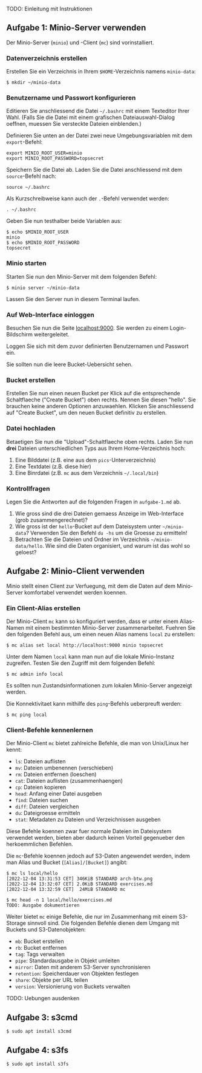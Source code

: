 TODO: Einleitung mit Instruktionen

## Aufgabe 1: Minio-Server verwenden

Der Minio-Server (`minio`) und -Client (`mc`) sind vorinstalliert.

### Datenverzeichnis erstellen

Erstellen Sie ein Verzeichnis in Ihrem `$HOME`-Verzeichnis namens `minio-data`:

    $ mkdir ~/minio-data

### Benutzername und Passwort konfigurieren

Editieren Sie anschliessend die Datei `~/.bashrc` mit einem Texteditor Ihrer Wahl. (Falls Sie die Datei mit einem grafischen Dateiauswahl-Dialog oeffnen, muessen Sie versteckte Dateien einblenden.)

Definieren Sie unten an der Datei zwei neue Umgebungsvariablen mit dem `export`-Befehl:

    export MINIO_ROOT_USER=minio
    export MINIO_ROOT_PASSWORD=topsecret

Speichern Sie die Datei ab. Laden Sie die Datei anschliessend mit dem `source`-Befehl nach:

    source ~/.bashrc

Als Kurzschreibweise kann auch der `.`-Befehl verwendet werden:

    . ~/.bashrc

Geben Sie nun testhalber beide Variablen aus:

    $ echo $MINIO_ROOT_USER
    minio
    $ echo $MINIO_ROOT_PASSWORD
    topsecret

### Minio starten

Starten Sie nun den Minio-Server mit dem folgenden Befehl:

    $ minio server ~/minio-data

Lassen Sie den Server nun in diesem Terminal laufen.

### Auf Web-Interface einloggen

Besuchen Sie nun die Seite [localhost:9000](https://localhost:9000). Sie werden zu einem Login-Bildschirm weitergeleitet.

Loggen Sie sich mit dem zuvor definierten Benutzernamen und Passwort ein.

Sie sollten nun die leere Bucket-Uebersicht sehen.

### Bucket erstellen

Erstellen Sie nun einen neuen Bucket per Klick auf die entsprechende Schaltflaeche ("Create Bucket") oben rechts. Nennen Sie diesen "hello". Sie brauchen keine anderen Optionen anzuwaehlen. Klicken Sie anschliessend auf "Create Bucket", um den neuen Bucket definitiv zu erstellen.

### Datei hochladen

Betaetigen Sie nun die "Upload"-Schaltflaeche oben rechts. Laden Sie nun **drei** Dateien unterschiedlichen Typs aus Ihrem Home-Verzeichnis hoch:

1. Eine Bilddatei (z.B. eine aus dem `pics`-Unterverzeichnis)
2. Eine Textdatei (z.B. diese hier)
3. Eine Binrdatei (z.B. `mc` aus dem Verzeichnis `~/.local/bin`)

### Kontrollfragen

Legen Sie die Antworten auf die folgenden Fragen in `aufgabe-1.md` ab.

1. Wie gross sind die drei Dateien gemaess Anzeige im Web-Interface (grob zusammengerechnet)?
2. Wie gross ist der `hello`-Bucket auf dem Dateisystem unter `~/minio-data`? Verwenden Sie den Befehl `du -hs` um die Groesse zu ermitteln!
3. Betrachten Sie die Dateien und Ordner im Verzeichnis `~/minio-data/hello`. Wie sind die Daten organisiert, und warum ist das wohl so geloest?

## Aufgabe 2: Minio-Client verwenden

Minio stellt einen Client zur Verfuegung, mit dem die Daten auf dem Minio-Server komfortabel verwendet werden koennen.

### Ein Client-Alias erstellen

Der Minio-Client `mc` kann so konfiguriert werden, dass er unter einem Alias-Namen mit einem bestimmten Minio-Server zusammenarbeitet. Fuehren Sie den folgenden Befehl aus, um einen neuen Alias namens `local` zu erstellen:

    $ mc alias set local http://localhost:9000 minio topsecret

Unter dem Namen `local` kann man nun auf die lokale Minio-Instanz zugreifen. Testen Sie den Zugriff mit dem folgenden Befehl:

    $ mc admin info local

Es sollten nun Zustandsinformationen zum lokalen Minio-Server angezeigt werden.

Die Konnektivitaet kann mithilfe des `ping`-Befehls ueberpreuft werden:

    $ mc ping local

### Client-Befehle kennenlernen
    
Der Minio-Client `mc` bietet zahlreiche Befehle, die man von Unix/Linux her kennt:

- `ls`: Dateien auflisten
- `mv`: Dateien umbenennen (verschieben)
- `rm`: Dateien entfernen (loeschen)
- `cat`: Dateien auflisten (zusammenhaengen)
- `cp`: Dateien kopieren
- `head`: Anfang einer Datei ausgeben
- `find`: Dateien suchen
- `diff`: Dateien vergleichen
- `du`: Dateigroesse ermitteln
- `stat`: Metadaten zu Dateien und Verzeichnissen ausgeben

Diese Befehle koennen zwar fuer normale Dateien im Dateisystem verwendet werden, bieten aber dadurch keinen Vorteil gegenueber den herkoemmlichen Befehlen.

Die `mc`-Befehle koennen jedoch auf S3-Daten angewendet werden, indem man Alias und Bucket (`[Alias]/[Bucket]`) angibt:

    $ mc ls local/hello
    [2022-12-04 13:31:53 CET] 346KiB STANDARD arch-btw.png
    [2022-12-04 13:32:07 CET] 2.0KiB STANDARD exercises.md
    [2022-12-04 13:32:59 CET]  24MiB STANDARD mc

    $ mc head -n 1 local/hello/exercises.md
    TODO: Ausgabe dokumentieren

Weiter bietet `mc` einige Befehle, die nur im Zusammenhang mit einem S3-Storage sinnvoll sind. Die folgenden Befehle dienen dem Umgang mit Buckets und S3-Datenobjekten:

- `mb`: Bucket erstellen
- `rb`: Bucket entfernen
- `tag`: Tags verwalten
- `pipe`: Standardausgabe in Objekt umleiten
- `mirror`: Daten mit anderem S3-Server synchronisieren
- `retention`: Speicherdauer von Objekten festlegen
- `share`: Objekte per URL teilen
- `version`: Versionierung von Buckets verwalten

TODO: Uebungen ausdenken

## Aufgabe 3: s3cmd

    $ sudo apt install s3cmd

## Aufgabe 4: s3fs

    $ sudo apt install s3fs
